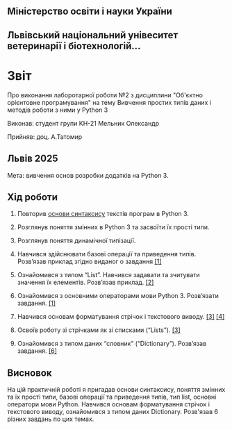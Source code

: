 ## Міністерство освіти і науки України

## Львівський національний унівеситет ветеринарії і біотехнологій...

# Звіт
Про виконання лаборотарної роботи №2 з дисциплини "Об'єктно орієнтовне програмування" на тему Вивчення простих типів даних і методів роботи з ними у Python 3

Виконав: студент групи КН-21 Мельник Олександр

Прийняв: доц. А.Татомир

## Львів 2025

Мета: вивчення основ розробки додатків на Python 3.

## Хід роботи

1. Повторив [основи синтаксису](types.py) текстів програм в Python 3.

2. Розглянув поняття змінних в Python 3 та засвоїти їх прості типи.

3. Розглянув поняття динамічної типізації.

4. Навчився здійснювати базові операції та приведення типів. Розв’язав
приклад згідно виданог  о завдання
[[1]](operators.py)

5. Ознайомився з типом “List”. Навчився задавати та зчитувати значення
їх елементів. Розв’язав приклад.
[[2]](lists.py)

6. Ознайомився з основними операторами мови Python 3. Розв’язати
завдання.
[[1]](operators.py)
7. Навчився основам форматування стрічок і текстового виводу.
[[3]](string-formatting.py)
[[4]](string-operations.py)
8. Освоїв роботу зі стрічками як зі списками (“Lists”).
[[3]](lists.py)
9. Ознайомився з типом даних “словник” (“Dictionary”). Розв’язав
завдання.
[[6]](dictionaries.py)
## Висновок
На цій практичній роботі я пригадав основи синтаксису, поняття змінних та їх прості типи, базові операції та приведення типів, тип list, основні оператори мови Python. Навчився основам форматування стрічок і текстового виводу, ознайомився з типом даних Dictionary. Розв'язав  6 різних завдань по цих темах.
